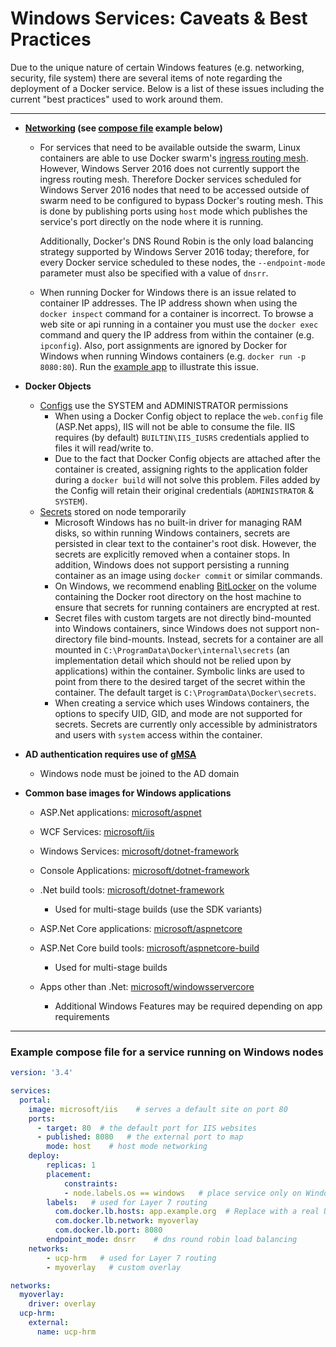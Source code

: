 # Windows Services: Caveats & Best Practices

Due to the unique nature of certain Windows features (e.g. networking, security, file system) there are several items of note regarding the deployment of a Docker service.  Below is a list of these issues including the current "best practices" used to work around them.

------

- **[Networking](https://success.docker.com/article/modernizing-traditional-dot-net-applications#networking) (see [compose file](#example-compose-file-for-a-service-running-on-windows-nodes) example below)**

  - For services that need to be available outside the swarm, Linux containers are able to use Docker swarm's [ingress routing mesh](https://docs.docker.com/engine/swarm/ingress/). However, Windows Server 2016 does not currently support the ingress routing mesh. Therefore Docker services scheduled for Windows Server 2016 nodes that need to be accessed outside of swarm need to be configured to bypass Docker's routing mesh. This is done by publishing ports using `host` mode which publishes the service's port directly on the node where it is running.

    Additionally, Docker's DNS Round Robin is the only load balancing strategy supported by Windows Server 2016 today; therefore, for every Docker service scheduled to these nodes, the `--endpoint-mode` parameter must also be specified with a value of `dnsrr`. 

  - When running Docker for Windows there is an issue related to container IP addresses.  The IP address shown when using the `docker inspect` command for a container is incorrect.  To browse a web site or api running in a container you must use the `docker exec` command and query the IP address from within the container (e.g. `ipconfig`).  Also, port assignments are ignored by Docker for Windows when running Windows containers (e.g. `docker run -p 8080:80`).  Run the [example app](https://github.com/ericcollazo/windows-services-caveats/tree/master/aspnet-core) to illustrate this issue.

- **Docker Objects**

  - [Configs](https://docs.docker.com/engine/swarm/configs/#windows-support) use the SYSTEM and ADMINISTRATOR permissions
    - When using a Docker Config object to replace the `web.config` file (ASP.Net apps), IIS will not be able to consume the file.  IIS requires (by default) `BUILTIN\IIS_IUSRS` credentials applied to files it will read/write to.
    - Due to the fact that Docker Config objects are attached after the container is created, assigning rights to the application folder during a `docker build` will not solve this problem.  Files added by the Config will retain their original credentials (`ADMINISTRATOR` & `SYSTEM`).
  - [Secrets](https://docs.docker.com/engine/swarm/secrets) stored on node temporarily
    - Microsoft Windows has no built-in driver for managing RAM disks, so within running Windows containers, secrets are persisted in clear text to the container's root disk. However, the secrets are explicitly removed when a container stops. In addition, Windows does not support persisting a running container as an image using `docker commit` or similar commands.
    - On Windows, we recommend enabling [BitLocker](https://technet.microsoft.com/en-us/library/cc732774(v=ws.11).aspx) on the volume containing the Docker root directory on the host machine to ensure that secrets for running containers are encrypted at rest.
    - Secret files with custom targets are not directly bind-mounted into Windows containers, since Windows does not support non-directory file bind-mounts. Instead, secrets for a container are all mounted in `C:\ProgramData\Docker\internal\secrets` (an implementation detail which should not be relied upon by applications) within the container. Symbolic links are used to point from there to the desired target of the secret within the container. The default target is `C:\ProgramData\Docker\secrets`.
    - When creating a service which uses Windows containers, the options to specify UID, GID, and mode are not supported for secrets. Secrets are currently only accessible by administrators and users with `system` access within the container.

- **AD authentication requires use of [gMSA](https://success.docker.com/article/modernizing-traditional-dot-net-applications#integratedwindowsauthentication)**

  - Windows node must be joined to the AD domain

- **Common base images for Windows applications**

  - ASP.Net applications: [microsoft/aspnet](https://hub.docker.com/r/microsoft/aspnet)
  - WCF Services: [microsoft/iis](https://hub.docker.com/r/microsoft/iis)

  - Windows Services: [microsoft/dotnet-framework](https://hub.docker.com/r/microsoft/dotnet-framework)

  - Console Applications: [microsoft/dotnet-framework](https://hub.docker.com/r/microsoft/dotnet-framework)

  - .Net build tools: [microsoft/dotnet-framework](https://hub.docker.com/r/microsoft/dotnet-framework)

    - Used for multi-stage builds (use the SDK variants)

  - ASP.Net Core applications: [microsoft/aspnetcore](https://hub.docker.com/r/microsoft/aspnetcore)

  - ASP.Net Core build tools: [microsoft/aspnetcore-build](https://hub.docker.com/r/microsoft/aspnetcore-build)

    - Used for multi-stage builds

  - Apps other than .Net: [microsoft/windowsservercore](https://hub.docker.com/r/microsoft/windowsservercore)

    - Additional Windows Features may be required depending on app requirements

------

### Example compose file for a service running on Windows nodes

```yaml
version: '3.4'

services:
  portal:
    image: microsoft/iis	# serves a default site on port 80
    ports:
      - target: 80	# the default port for IIS websites
      - published: 8080   # the external port to map
        mode: host    # host mode networking
    deploy:        
        replicas: 1
        placement:
            constraints:
            - node.labels.os == windows   # place service only on Windows nodes
        labels:   # used for Layer 7 routing
          com.docker.lb.hosts: app.example.org	# Replace with a real URL
          com.docker.lb.network: myoverlay
          com.docker.lb.port: 8080
        endpoint_mode: dnsrr    # dns round robin load balancing
    networks:
        - ucp-hrm   # used for Layer 7 routing
        - myoverlay   # custom overlay

networks:
  myoverlay:
    driver: overlay
  ucp-hrm:
    external:
      name: ucp-hrm
```